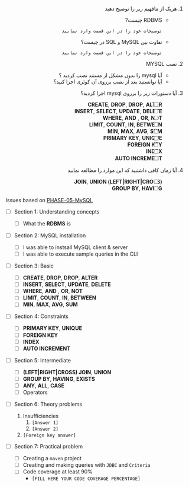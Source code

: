 
<div dir="rtl" align="justify">

1. هریک از مافهیم زیر را توضیح دهید 
    - RDBMS چیست?

      `توضیحات خود را در این قسمت وارد نمایید`
    - تفاوت بین MySQL و SQL در چیست؟

      `توضیحات خود را در این قسمت وارد نمایید`

1. نصب MYSQL 
    - آیا mysql را بدون مشکل از مستند نصب کردید ؟
    - آیا توانستید بعد از نصب برروی آن کوئری اجرا کنید؟

1. آیا دستورات زیر را برروی mysql اجرا کردید؟
    - [ ] **CREATE**, **DROP**, **DROP**, **ALTER**
    - [ ] **INSERT**, **SELECT**, **UPDATE**, **DELETE**
    - [ ] **WHERE**, **AND** , **OR**, **NOT**
    - [ ] **LIMIT**, **COUNT**, **IN**, **BETWEEN**
    - [ ] **MIN**, **MAX**, **AVG**, **SUM**
    - [ ] **PRIMARY KEY**, **UNIQUE**
    - [ ] **FOREIGN KEY**
    - [ ] **INDEX**
    - [ ] **AUTO INCREMENT**

1. آیا زمان کافی داشتنید که این موارد را مطالعه نمایید
    - [ ] **(LEFT|RIGHT|CROSS) JOIN**, **UNION**
    - [ ] **GROUP BY**, **HAVING**

</div>

Issues based on [PHASE-05-MySQL](05-MySQL.md)


- [ ] Section 1: Understanding concepts
    - [ ] What the **RDBMS** is

- [ ] Section 2: MySQL installation
  - [ ] I was able to instsall MySQL client & server
  - [ ] I was able to execute sample queries in the CLI

- [ ] Section 3: Basic
    - [ ] **CREATE**, **DROP**, **DROP**, **ALTER**
    - [ ] **INSERT**, **SELECT**, **UPDATE**, **DELETE**
    - [ ] **WHERE**, **AND** , **OR**, **NOT**
    - [ ] **LIMIT**, **COUNT**, **IN**, **BETWEEN**
    - [ ] **MIN**, **MAX**, **AVG**, **SUM**
 
- [ ] Section 4: Constraints
    - [ ] **PRIMARY KEY**, **UNIQUE**
    - [ ] **FOREIGN KEY**
    - [ ] **INDEX**
    - [ ] **AUTO INCREMENT**

- [ ] Section 5: Intermediate
  - [ ] **(LEFT|RIGHT|CROSS) JOIN**, **UNION**
  - [ ] **GROUP BY**, **HAVING**, **EXISTS**
  - [ ] **ANY**, **ALL**, **CASE**
  - [ ] Operators

- [ ] Section 6: Theory problems
  1. Insufficiencies
     1. `[Answer 1]`
     2. `[Answer 2]`
  2. `[Foreign key answer]`


- [ ] Section 7: Practical problem
    - [ ] Creating a `maven` project
    - [ ] Creating and making queries with `JDBC` and `Criteria`
    - [ ] Code coverage at least 90%
        - `[FILL HERE YOUR CODE COVERAGE PERCENTAGE]`

